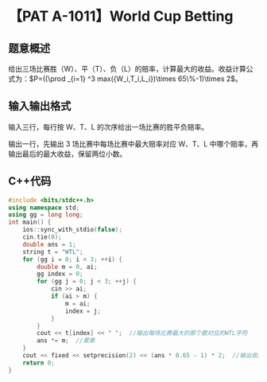 # 【PAT A-1011】World Cup Betting

## 题意概述

给出三场比赛胜（W）、平（T）、负（L）的赔率，计算最大的收益。收益计算公式为：$P=((\prod _{i=1} ^3 max({W_i,T_i,L_i})\times 65\%-1)\times 2$。

## 输入输出格式

输入三行，每行按 W、T、L 的次序给出一场比赛的胜平负赔率。

输出一行，先输出 3 场比赛中每场比赛中最大赔率对应 W、T、L 中哪个赔率，再输出最后的最大收益，保留两位小数。

## C++代码

```cpp
#include <bits/stdc++.h>
using namespace std;
using gg = long long;
int main() {
    ios::sync_with_stdio(false);
    cin.tie(0);
    double ans = 1;
    string t = "WTL";
    for (gg i = 0; i < 3; ++i) {
        double m = 0, ai;
        gg index = 0;
        for (gg j = 0; j < 3; ++j) {
            cin >> ai;
            if (ai > m) {
                m = ai;
                index = j;
            }
        }
        cout << t[index] << " ";  //输出每场比赛最大的那个数对应的WTL字符
        ans *= m;  //累乘
    }
    cout << fixed << setprecision(2) << (ans * 0.65 - 1) * 2;  //输出收益
    return 0;
}
```
